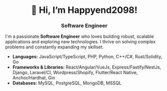<h1 align="center">👋 Hi, I’m Happyend2098!</h1>

<h3 align="center"><strong>Software Engineer</strong></h3>

I'm a passionate **Software Engineer** who loves building robust, scalable applications and exploring new technologies. I thrive on solving complex problems and constantly expanding my skillset.

- **Languages:** JavaScript/TypeScript, PHP, Python, C++/C#, Rust/Solidity, Go  
- **Frameworks & Libraries:** React/Angular/VueJs, Express/Fastify/NestJs, Django, Laravel/CI, Wordpress/Shopify, Flutter/React Native, Anchor/Hardhat, Gin  
- **Databases:** MySQL, PostgreSQL, MongoDB, MSSQL

